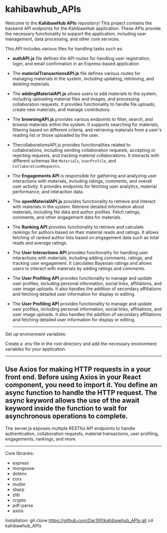 # kahibawhub_APIs

Welcome to the **KahibawHub APIs** repository! This project contains the backend API endpoints for the KahibawHub application. These APIs provide the necessary functionality to support the application, including user management, data processing, and other core services.

This API includes various files for handling tasks such as:
- **authAPI.js** file defines the API routes for handling user registration, login, and email confirmation in an Express-based application
- The **materialTransactionsAPI.js** file defines various routes for managing materials in the system, including updating, retrieving, and deleting materials.
- The **addingMaterialAPI.js** allows users to add materials to the system, including uploading material files and images, and processing collaboration requests. It provides functionality to handle file uploads, create new materials, and manage contributors.
- The **browsingAPI.js** provides various endpoints to filter, search, and browse materials within the system. It supports searching for materials, filtering based on different criteria, and retrieving materials from a user's reading list or those uploaded by the user.
- ThecollaborationsAPI.js provides functionalities related to collaborations, including sending collaboration requests, accepting or rejecting requests, and tracking material collaborations. It interacts with different schemas like `Materials`, `UserProfile`, and `CollaborationRequests`.
- The **Engagements API** is responsible for gathering and analyzing user interactions with materials, including ratings, comments, and overall user activity. It provides endpoints for fetching user analytics, material performance, and interaction data.
- The **openMaterialAPI.js** provides functionality to retrieve and interact with materials in the system. Retrieve detailed information about materials, including file data and author profiles. Fetch ratings, comments, and other engagement data for materials.
- The **Ranking API** provides functionality to retrieve and calculate rankings for authors based on their material reads and ratings. It allows fetching of ranked author lists based on engagement data such as total reads and average ratings.
- The **User Interactions API** provides functionality for handling user interactions with materials, including adding comments, ratings, and tracking user engagement. It calculates Bayesian ratings and allows users to interact with materials by adding ratings and comments.
- The **User Profiling API** provides functionality to manage and update user profiles, including personal information, social links, affiliations, and user image uploads. It also handles the addition of secondary affiliations and fetching detailed user information for display or editing.
- The **User Profiling API** provides functionality to manage and update user profiles, including personal information, social links, affiliations, and user image uploads. It also handles the addition of secondary affiliations and fetching detailed user information for display or editing.

  -----------------------------------------------------------------------------------------
Set up environment variables:

Create a .env file in the root directory and add the necessary environment variables for your application.

--------------------------------------------------------------------------------------------
Use Axios for making HTTP requests in a your front end. Before using Axios in your React component, you need to import it. You define an async function to handle the HTTP request. The async keyword allows the use of the await keyword inside the function to wait for asynchronous operations to complete.
----------------------------------------------------------------------------------------------
The server.js exposes multiple RESTful API endpoints to handle authentication, collaboration requests, material transactions, user profiling, engagements, rankings, and more.

-----------------------------------------------------------------------------------------------
Core libraries:
- express
- mongoose
- dotenv
- cors
- multer
- sharp
- zlib
- crypto
- pdf-parse
- axios

Installation:
 git clone https://github.com/Dar391/kahibawhub_APIs.git
cd kahibawhub_APIs
